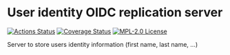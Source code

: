 # User identity OIDC replication server

[![Actions Status](https://github.com/gridsuite/user-identity-oidc-replication-server/workflows/CI/badge.svg)](https://github.com/gridsuite/user-identity-oidc-replication-server/actions)
[![Coverage Status](https://sonarcloud.io/api/project_badges/measure?project=org.gridsuite%3Auser-identity-oidc-replication-server&metric=coverage)](https://sonarcloud.io/component_measures?id=org.gridsuite%3Auser-identity-oidc-replication-server&metric=coverage)
[![MPL-2.0 License](https://img.shields.io/badge/license-MPL_2.0-blue.svg)](https://www.mozilla.org/en-US/MPL/2.0/)

Server to store users identity information (first name, last name, ...)
